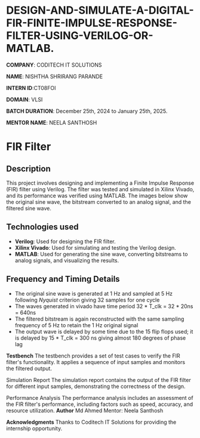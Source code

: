 # DESIGN-AND-SIMULATE-A-DIGITAL-FIR-FINITE-IMPULSE-RESPONSE-FILTER-USING-VERILOG-OR-MATLAB.


**COMPANY**: CODITECH IT SOLUTIONS

**NAME**: NISHTHA SHRIRANG PARANDE

**INTERN ID**:CT08FOI

**DOMAIN**: VLSI

**BATCH DURATION**: December 25th, 2024 to January 25th, 2025.

**MENTOR NAME**: NEELA SANTHOSH

# FIR Filter

## Description

This project involves designing and implementing a Finite Impulse Response (FIR) filter using Verilog. The filter was tested and simulated in Xilinx Vivado, and its performance was verified using MATLAB. The images below show the original sine wave, the bitstream converted to an analog signal, and the filtered sine wave.

## Technologies used

- **Verilog**: Used for designing the FIR filter.
- **Xilinx Vivado**: Used for simulating and testing the Verilog design.
- **MATLAB**: Used for generating the sine wave, converting bitstreams to analog signals, and visualizing the results.

## Frequency and Timing Details
- The original sine wave is generated at 1 Hz and sampled at 5 Hz following *Nyquist* criterion giving 32 samples for one cycle
- The waves generated in vivado have time period 32 * T_clk = 32 * 20ns = 640ns
- The filtered bitstream is again reconstructed with the same sampling frequency of 5 Hz to retain the 1 Hz original signal
- The output wave is delayed by some time due to the 15 flip flops used; it is delayed by 15 * T_clk = 300 ns giving almost 180 degrees of phase lag

**Testbench**
The testbench provides a set of test cases to verify the FIR filter's functionality. It applies a sequence of input samples and monitors the filtered output.

Simulation Report
The simulation report  contains the output of the FIR filter for different input samples, demonstrating the correctness of the design.

Performance Analysis
The performance analysis  includes an assessment of the FIR filter's performance, including factors such as speed, accuracy, and resource utilization.
**Author**
Md Ahmed Mentor: Neela Santhosh

**Acknowledgments**
Thanks to Coditech IT Solutions for providing the internship opportunity.
